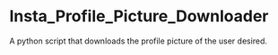 # Insta_Profile_Picture_Downloader
A python script that downloads the profile picture of the user desired.
